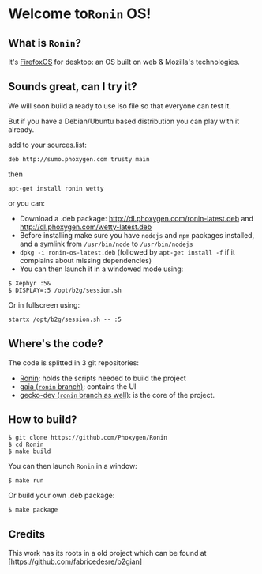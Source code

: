 Welcome to`Ronin` OS!
===================

What is `Ronin`?
-------------------
It's [FirefoxOS](https://www.mozilla.org/fr/firefox/os/2.0) for desktop: an OS built on web & Mozilla's technologies.


Sounds great, can I try it?
-----------------------

We will soon build a ready to use iso file so that everyone can test it.

But if you have a Debian/Ubuntu based distribution you can play with it already. 

add to your sources.list:

```
deb http://sumo.phoxygen.com trusty main
```
then
```
apt-get install ronin wetty
```

or you can:

* Download a .deb package: http://dl.phoxygen.com/ronin-latest.deb and http://dl.phoxygen.com/wetty-latest.deb
* Before installing make sure you have `nodejs` and `npm` packages installed, and a symlink from `/usr/bin/node` to `/usr/bin/nodejs`
* `dpkg -i ronin-os-latest.deb` (followed by `apt-get install -f` if it complains about missing dependencies)
* You can then launch it in a windowed mode using:
```
$ Xephyr :5&
$ DISPLAY=:5 /opt/b2g/session.sh
```
Or in fullscreen using:
```
startx /opt/b2g/session.sh -- :5
```

Where's the code?
-----------------
The code is splitted in 3 git repositories:
* [Ronin](https://github.com/Phoxygen/Ronin): holds the scripts needed to build the project
* [gaia (`ronin` branch)](https://github.com/Phoxygen/gaia): contains the UI
* [gecko-dev (`ronin` branch as well)](https://github.com/Phoxygen/gecko-dev): is the core of the project.

How to build?
--------------
```
$ git clone https://github.com/Phoxygen/Ronin
$ cd Ronin
$ make build
```
You can then launch `Ronin` in a window:
```
$ make run
```

Or build your own .deb package:

```
$ make package
```

Credits
------
This work has its roots in a old project which can be found at [https://github.com/fabricedesre/b2gian]
